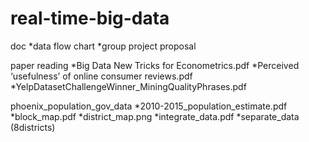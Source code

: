# real-time-big-data

doc
*data flow chart
*group project proposal

paper reading
*Big Data New Tricks for Econometrics.pdf
*Perceived ‘usefulness’ of online consumer reviews.pdf
*YelpDatasetChallengeWinner_MiningQualityPhrases.pdf

phoenix_population_gov_data
*2010-2015_population_estimate.pdf
*block_map.pdf
*district_map.png
*integrate_data.pdf
*separate_data (8districts)
